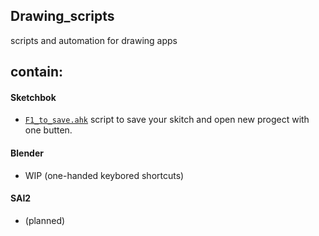                              
## Drawing_scripts
scripts and automation for drawing apps

## contain: 

#### Sketchbok 
 * [`F1_to_save.ahk`](Drawing_scripts/SketchbookPro/) script to save your skitch and open new progect with one butten.


#### Blender 

* WIP (one-handed keybored shortcuts)

#### SAI2 
- (planned)
